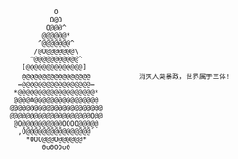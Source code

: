                       O                    
                     O@O                    
                    O@@@^                   
                   @@@@@@*                 
                  ^@@@@@@@^                 
                 /@O@@@@@@@\                
                ^@@@@@@@@@@@^               
              [@@@@@@@@@@@@@@]              
              @@@@@@@@@@@@@@@@@            消灭人类暴政，世界属于三体!
             =@@@@@@@@@@@@@@@@@=            
            *@@@@@@@@@@@@@@@@@@@*           
            @@@@O@@@@@@@@@@@@@@@@           
           @@@@@@@@@@@@@@@@@@@@@@@           
           @@@@@@@@@@@@@@@@@@@@O@@           
            @O@@@@@@@@@@OOOO@@@@@            
             ,O@@@@@@@@@@@@@@@@`            
               *OOO@@@O@@@@@@*              
                   0o0OOo0